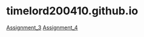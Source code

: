 # timelord200410.github.io
[Assignment_3](https://timelord200410.github.io/Assignment/Brett_Bowley_Assignment_3/index.html)
[Assignment_4](https://timelord200410.github.io/Assignment/Brett_Bowley_Assignment_4/index.html)
